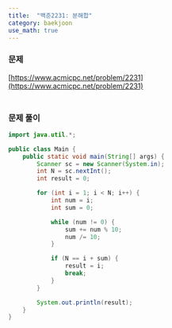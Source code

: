 ```yaml
---
title:  "백준2231: 분해합"
category: baekjoon
use_math: true
---
```




### 문제

[https://www.acmicpc.net/problem/2231](https://www.acmicpc.net/problem/2231)



### <br>문제 풀이

```java
import java.util.*;

public class Main {
    public static void main(String[] args) {
        Scanner sc = new Scanner(System.in);
        int N = sc.nextInt();
        int result = 0;

        for (int i = 1; i < N; i++) {
            int num = i;
            int sum = 0;

            while (num != 0) {
                sum += num % 10;
                num /= 10;
            }

            if (N == i + sum) {
                result = i;
                break;
            }
        }

        System.out.println(result);
    }
}
```

